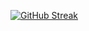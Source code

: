 [![GitHub Streak](https://streak-stats.demolab.com/?user=n3-n2-n1&theme=dark)](https://git.io/streak-stats)
